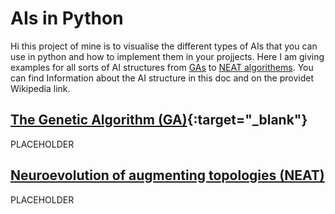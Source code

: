 # AIs in Python
Hi this project of mine is to visualise the different types of AIs that you can use in python and how to implement them in your projjects.
Here I am giving examples for all sorts of AI structures from [GAs](#The-Genetic-Algorithm-(GA)) to [NEAT algorithems](#Neuroevolution-of-augmenting-topologies-(NEAT)).
You can find Information about the AI structure in this doc and on the providet Wikipedia link.
## [The Genetic Algorithm (GA)](https://en.wikipedia.org/wiki/Genetic_algorithm){:target="_blank"}
PLACEHOLDER
## <a href="https://en.wikipedia.org/wiki/Neuroevolution_of_augmenting_topologies" onclick="window.open(this.href, '_blank'); return false;">Neuroevolution of augmenting topologies (NEAT)</a>
PLACEHOLDER
